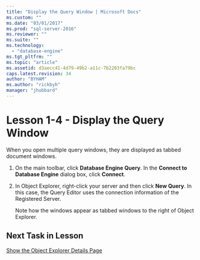 ```yaml
---
title: "Display the Query Window | Microsoft Docs"
ms.custom: ""
ms.date: "03/01/2017"
ms.prod: "sql-server-2016"
ms.reviewer: ""
ms.suite: ""
ms.technology: 
  - "database-engine"
ms.tgt_pltfrm: ""
ms.topic: "article"
ms.assetid: d3aecc41-4d79-49b2-a11c-7b2203fa79bc
caps.latest.revision: 34
author: "BYHAM"
ms.author: "rickbyh"
manager: "jhubbard"
---
```

# Lesson 1-4 - Display the Query Window
When you open multiple query windows, they are displayed as tabbed document windows.  
  
1.  On the main toolbar, click **Database Engine Query**. In the **Connect to Database Engine** dialog box, click **Connect**.  
  
2.  In Object Explorer, right-click your server and then click **New Query**. In this case, the Query Editor uses the connection information of the Registered Server.  
  
    Note how the windows appear as tabbed windows to the right of Object Explorer.  
  
## Next Task in Lesson  
[Show the Object Explorer Details Page](../../tools/sql-server-management-studio/lesson-1-5-show-the-object-explorer-details-page.md)  
  
  
  

